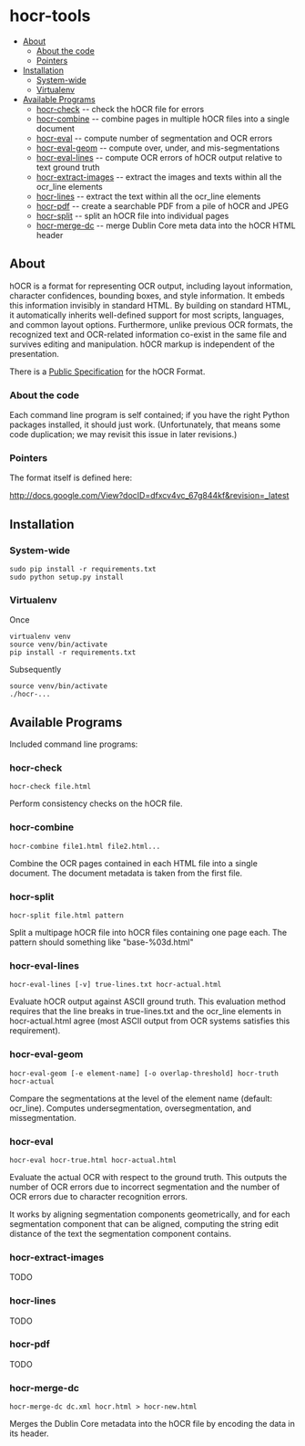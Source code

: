# hocr-tools

  * [About](#about)
    * [About the code](#about-the-code)
    * [Pointers](#pointers)
  * [Installation](#installation)
    * [System-wide](#system-wide)
    * [Virtualenv](#virtualenv)
  * [Available Programs](#available-programs)
    * [hocr-check](#hocr-check) -- check the hOCR file for errors
    * [hocr-combine](#hocr-combine) -- combine pages in multiple hOCR files into a single document
    * [hocr-eval](#hocr-eval) -- compute number of segmentation and OCR errors
    * [hocr-eval-geom](#hocr-eval-geom) -- compute over, under, and mis-segmentations
    * [hocr-eval-lines](#hocr-eval-lines) -- compute OCR errors of hOCR output relative to text ground truth
    * [hocr-extract-images](#hocr-extract-images) -- extract the images and texts within all the ocr_line elements
    * [hocr-lines](#hocr-lines) -- extract the text within all the ocr_line elements
    * [hocr-pdf](#hocr-pdf) -- create a searchable PDF from a pile of hOCR and JPEG
    * [hocr-split](#hocr-split) -- split an hOCR file into individual pages
    * [hocr-merge-dc](#hocr-merge-dc) -- merge Dublin Core meta data into the hOCR HTML header

## About

hOCR is a format for representing OCR output, including layout information,
character confidences, bounding boxes, and style information.
It embeds this information invisibly in standard HTML.
By building on standard HTML, it automatically inherits well-defined support
for most scripts, languages, and common layout options.
Furthermore, unlike previous OCR formats, the recognized text and OCR-related
information co-exist in the same file and survives editing and manipulation.
hOCR markup is independent of the presentation.

There is a [Public Specification](http://docs.google.com/View?docid=dfxcv4vc_67g844kf) for the hOCR Format.

### About the code

Each command line program is self contained; if you have the right
Python packages installed, it should just work.  (Unfortunately, that
means some code duplication; we may revisit this issue in later
revisions.)

### Pointers

The format itself is defined here:

http://docs.google.com/View?docID=dfxcv4vc_67g844kf&revision=_latest

## Installation

### System-wide

```
sudo pip install -r requirements.txt
sudo python setup.py install
```

### Virtualenv

Once

```
virtualenv venv
source venv/bin/activate
pip install -r requirements.txt
```

Subsequently

```
source venv/bin/activate
./hocr-...
```

## Available Programs

Included command line programs:


### hocr-check

```
hocr-check file.html
```

Perform consistency checks on the hOCR file.

### hocr-combine

```
hocr-combine file1.html file2.html...
```

Combine the OCR pages contained in each HTML file into a single document.
The document metadata is taken from the first file.

### hocr-split

```
hocr-split file.html pattern
```

Split a multipage hOCR file into hOCR files containing one page each.
The pattern should something like "base-%03d.html"

### hocr-eval-lines

```
hocr-eval-lines [-v] true-lines.txt hocr-actual.html
```

Evaluate hOCR output against ASCII ground truth.  This evaluation method
requires that the line breaks in true-lines.txt and the ocr_line elements
in hocr-actual.html agree (most ASCII output from OCR systems satisfies this
requirement).

### hocr-eval-geom

```
hocr-eval-geom [-e element-name] [-o overlap-threshold] hocr-truth hocr-actual
```

Compare the segmentations at the level of the element name (default: ocr_line).
Computes undersegmentation, oversegmentation, and missegmentation.

### hocr-eval

```
hocr-eval hocr-true.html hocr-actual.html
```

Evaluate the actual OCR with respect to the ground truth.  This outputs
the number of OCR errors due to incorrect segmentation and the number
of OCR errors due to character recognition errors.

It works by aligning segmentation components geometrically, and for each
segmentation component that can be aligned, computing the string edit distance
of the text the segmentation component contains.

### hocr-extract-images

TODO

### hocr-lines

TODO

### hocr-pdf

TODO

### hocr-merge-dc

```
hocr-merge-dc dc.xml hocr.html > hocr-new.html
```

Merges the Dublin Core metadata into the hOCR file by encoding the data in its header.
